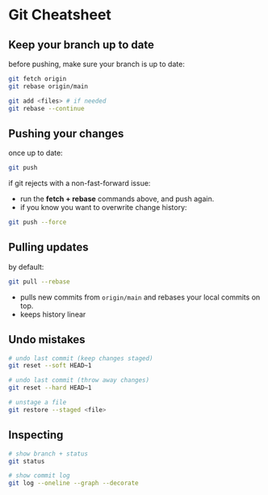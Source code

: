 # Git Cheatsheet

## Keep your branch up to date

before pushing, make sure your branch is up to date:

```bash
git fetch origin
git rebase origin/main

git add <files> # if needed
git rebase --continue
```

## Pushing your changes

once up to date:

```bash
git push
```

if git rejects with a non-fast-forward issue:

- run the **fetch + rebase** commands above, and push again.
- if you know you want to overwrite change history:

```bash
git push --force
```

## Pulling updates

by default:

```bash
git pull --rebase
```

- pulls new commits from `origin/main` and rebases your local commits on top.
- keeps history linear

## Undo mistakes


```bash
# undo last commit (keep changes staged)
git reset --soft HEAD~1 

# undo last commit (throw away changes)
git reset --hard HEAD~1

# unstage a file
git restore --staged <file>
```

## Inspecting


```bash
# show branch + status
git status

# show commit log
git log --oneline --graph --decorate
```
